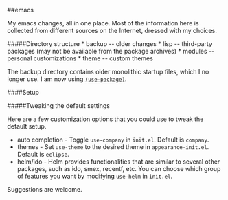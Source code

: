 ##emacs

My emacs changes, all in one place. Most of the information here is collected from different sources on the Internet,
dressed with my choices.

#####Directory structure
         * backup -- older changes
         * lisp -- third-party packages (may not be available from the package archives)
         * modules -- personal customizations
         * theme -- custom themes

The backup directory contains older monolithic startup files, which I no longer use. I am now using [`(use-package)`](https://github.com/jwiegley/use-package).

####Setup

#####Tweaking the default settings

Here are a few customization options that you could use to tweak the default setup.

* auto completion - Toggle `use-company` in `init.el`. Default is `company`.
* themes - Set `use-theme` to the desired theme in `appearance-init.el`. Default is `eclipse`.
* helm/ido - Helm provides functionalities that are similar to several other packages, such as ido, smex, recentf, etc.
You can choose which group of features you want by modifying `use-helm` in `init.el`.

Suggestions are welcome.

